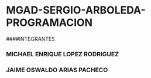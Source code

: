 # MGAD-SERGIO-ARBOLEDA-PROGRAMACION

####INTEGRANTES

### MICHAEL ENRIQUE LOPEZ RODRIGUEZ
### JAIME OSWALDO ARIAS PACHECO
